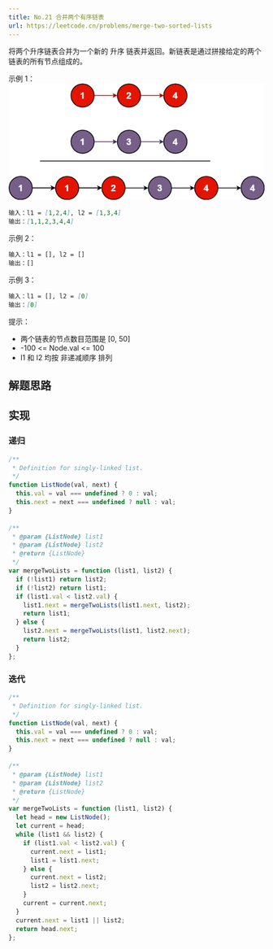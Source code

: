```yaml
---
title: No.21 合并两个有序链表
url: https://leetcode.cn/problems/merge-two-sorted-lists
---
```


将两个升序链表合并为一个新的 升序 链表并返回。新链表是通过拼接给定的两个链表的所有节点组成的。

示例 1：
![merge_ex1](/img/code_leetcode_No.21_merge_ex1.png)

```md
输入：l1 = [1,2,4], l2 = [1,3,4]
输出：[1,1,2,3,4,4]
```

示例 2：

```md
输入：l1 = [], l2 = []
输出：[]
```

示例 3：

```md
输入：l1 = [], l2 = [0]
输出：[0]
```

提示：

- 两个链表的节点数目范围是 \[0, 50\]
- -100 <= Node.val <= 100
- l1 和 l2 均按 非递减顺序 排列

## 解题思路

## 实现

### 递归

```js
/**
 * Definition for singly-linked list.
 */
function ListNode(val, next) {
  this.val = val === undefined ? 0 : val;
  this.next = next === undefined ? null : val;
}

/**
 * @param {ListNode} list1
 * @param {ListNode} list2
 * @return {ListNode}
 */
var mergeTwoLists = function (list1, list2) {
  if (!list1) return list2;
  if (!list2) return list1;
  if (list1.val < list2.val) {
    list1.next = mergeTwoLists(list1.next, list2);
    return list1;
  } else {
    list2.next = mergeTwoLists(list1, list2.next);
    return list2;
  }
};
```

### 迭代

```js
/**
 * Definition for singly-linked list.
 */
function ListNode(val, next) {
  this.val = val === undefined ? 0 : val;
  this.next = next === undefined ? null : val;
}

/**
 * @param {ListNode} list1
 * @param {ListNode} list2
 * @return {ListNode}
 */
var mergeTwoLists = function (list1, list2) {
  let head = new ListNode();
  let current = head;
  while (list1 && list2) {
    if (list1.val < list2.val) {
      current.next = list1;
      list1 = list1.next;
    } else {
      current.next = list2;
      list2 = list2.next;
    }
    current = current.next;
  }
  current.next = list1 || list2;
  return head.next;
};
```
